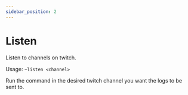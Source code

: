 ```yaml
---
sidebar_position: 2
---
```


# Listen

Listen to channels on twitch. 

Usage: `~listen <channel>`

Run the command in the desired twitch channel you want the logs to be sent to.